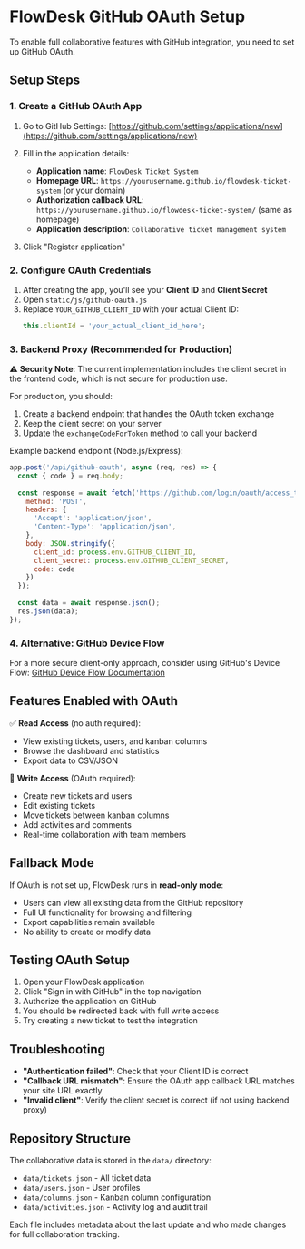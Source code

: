 # FlowDesk GitHub OAuth Setup

To enable full collaborative features with GitHub integration, you need to set up GitHub OAuth.

## Setup Steps

### 1. Create a GitHub OAuth App

1. Go to GitHub Settings: [https://github.com/settings/applications/new](https://github.com/settings/applications/new)
2. Fill in the application details:
   - **Application name**: `FlowDesk Ticket System`
   - **Homepage URL**: `https://yourusername.github.io/flowdesk-ticket-system` (or your domain)
   - **Authorization callback URL**: `https://yourusername.github.io/flowdesk-ticket-system/` (same as homepage)
   - **Application description**: `Collaborative ticket management system`

3. Click "Register application"

### 2. Configure OAuth Credentials

1. After creating the app, you'll see your **Client ID** and **Client Secret**
2. Open `static/js/github-oauth.js`
3. Replace `YOUR_GITHUB_CLIENT_ID` with your actual Client ID:
   ```javascript
   this.clientId = 'your_actual_client_id_here';
   ```

### 3. Backend Proxy (Recommended for Production)

⚠️ **Security Note**: The current implementation includes the client secret in the frontend code, which is not secure for production use.

For production, you should:

1. Create a backend endpoint that handles the OAuth token exchange
2. Keep the client secret on your server
3. Update the `exchangeCodeForToken` method to call your backend

Example backend endpoint (Node.js/Express):
```javascript
app.post('/api/github-oauth', async (req, res) => {
  const { code } = req.body;
  
  const response = await fetch('https://github.com/login/oauth/access_token', {
    method: 'POST',
    headers: {
      'Accept': 'application/json',
      'Content-Type': 'application/json',
    },
    body: JSON.stringify({
      client_id: process.env.GITHUB_CLIENT_ID,
      client_secret: process.env.GITHUB_CLIENT_SECRET,
      code: code
    })
  });
  
  const data = await response.json();
  res.json(data);
});
```

### 4. Alternative: GitHub Device Flow

For a more secure client-only approach, consider using GitHub's Device Flow:
[GitHub Device Flow Documentation](https://docs.github.com/en/developers/apps/building-oauth-apps/authorizing-oauth-apps#device-flow)

## Features Enabled with OAuth

✅ **Read Access** (no auth required):
- View existing tickets, users, and kanban columns
- Browse the dashboard and statistics
- Export data to CSV/JSON

🔐 **Write Access** (OAuth required):
- Create new tickets and users
- Edit existing tickets
- Move tickets between kanban columns
- Add activities and comments
- Real-time collaboration with team members

## Fallback Mode

If OAuth is not set up, FlowDesk runs in **read-only mode**:
- Users can view all existing data from the GitHub repository
- Full UI functionality for browsing and filtering
- Export capabilities remain available
- No ability to create or modify data

## Testing OAuth Setup

1. Open your FlowDesk application
2. Click "Sign in with GitHub" in the top navigation
3. Authorize the application on GitHub
4. You should be redirected back with full write access
5. Try creating a new ticket to test the integration

## Troubleshooting

- **"Authentication failed"**: Check that your Client ID is correct
- **"Callback URL mismatch"**: Ensure the OAuth app callback URL matches your site URL exactly
- **"Invalid client"**: Verify the client secret is correct (if not using backend proxy)

## Repository Structure

The collaborative data is stored in the `data/` directory:
- `data/tickets.json` - All ticket data
- `data/users.json` - User profiles
- `data/columns.json` - Kanban column configuration
- `data/activities.json` - Activity log and audit trail

Each file includes metadata about the last update and who made changes for full collaboration tracking.